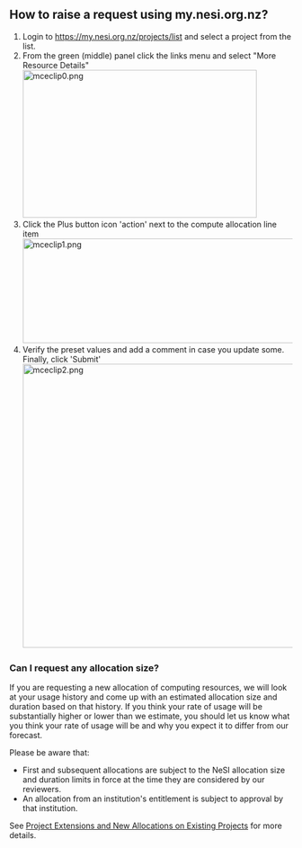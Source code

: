 ## How to raise a request using my.nesi.org.nz?

1.  Login to <https://my.nesi.org.nz/projects/list> and select a project
    from the list.
2.  From the green (middle) panel click the links menu and select "More
    Resource Details"  
    <img src="img/mceclip0.png" width="416" height="263" alt="mceclip0.png" />
3.  Click the Plus button icon 'action' next to the compute allocation
    line item   
    <img src="img/mceclip1.png" width="528" height="186" alt="mceclip1.png" />
4.  Verify the preset values and add a comment in case you update
    some.  
    Finally, click 'Submit'   
    <img src="img/mceclip2.png" width="636" height="505" alt="mceclip2.png" />

### Can I request any allocation size?

If you are requesting a new allocation of computing resources, we will
look at your usage history and come up with an estimated allocation size
and duration based on that history. If you think your rate of usage will
be substantially higher or lower than we estimate, you should let us
know what you think your rate of usage will be and why you expect it to
differ from our forecast.

Please be aware that:

-   First and subsequent allocations are subject to the NeSI allocation
    size and duration limits in force at the time they are considered by
    our reviewers.
-   An allocation from an institution's entitlement is subject to
    approval by that institution.

See [Project Extensions and New Allocations on Existing
Projects](https://support.nesi.org.nz/hc/en-gb/articles/360000202196) for
more details.

 
